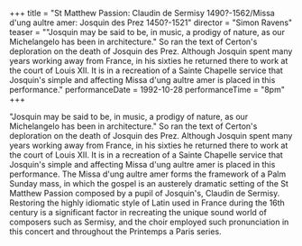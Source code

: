 +++
title = "St Matthew Passion: Claudin de Sermisy 1490?-1562/Missa d'ung aultre amer: Josquin des Prez 1450?-1521"
director = "Simon Ravens"
teaser = "\"Josquin may be said to be, in music, a prodigy of nature, as our Michelangelo has been in architecture.\" So ran the text of Certon's deploration on the death of Josquin des Prez. Although Josquin spent many years working away from France, in his sixties he returned there to work at the court of Louis XII. It is in a recreation of a Sainte Chapelle service that Josquin's simple and affecting Missa d'ung aultre amer is placed in this performance."
performanceDate = 1992-10-28
performanceTime = "8pm"
+++

"Josquin may be said to be, in music, a prodigy of nature, as our Michelangelo has been in architecture." So ran the text of Certon's deploration on the death of Josquin des Prez. Although Josquin spent many years working away from France, in his sixties he returned there to work at the court of Louis XII. It is in a recreation of a Sainte Chapelle service that Josquin's simple and affecting Missa d'ung aultre amer is placed in this performance. The Missa d'ung aultre amer forms the framework of a Palm Sunday mass, in which the gospel is an austerely dramatic setting of the St Matthew Passion composed by a pupil of Josquin's, Claudin de Sermisy. Restoring the highly idiomatic style of Latin used in France during the 16th century is a significant factor in recreating the unique sound world of composers such as Sermisy, and the choir employed such pronunciation in this concert and throughout the Printemps a Paris series.
